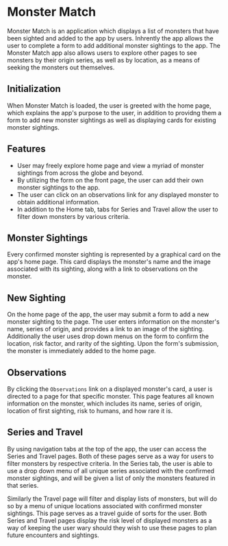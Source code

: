 # Monster Match

Monster Match is an application which displays a list of monsters that have been sighted and added to the app by users. Inhrently the app allows the user to complete a form to add additional monster sightings to the app. The Monster Match app also allows users to explore other pages to see monsters by their origin series, as well as by location, as a means of seeking the monsters out themselves.

## Initialization

When Monster Match is loaded, the user is greeted with the home page, which explains the app's purpose to the user, in addition to providng them a form to add new monster sightings as well as displaying cards for existing monster sightings.

## Features

* User may freely explore home page and view a myriad of monster sightings from across the globe and beyond.
* By utilizing the form on the front page, the user can add their own monster sightings to the app.
* The user can click on an observations link for any displayed monster to obtain additional information.
* In addition to the Home tab, tabs for Series and Travel allow the user to filter down monsters by various criteria.

## Monster Sightings

Every confirmed monster sighting is represented by a graphical card on the app's home page. This card displays the monster's name and the image associated with its sighting, along with a link to observations on the monster.

## New Sighting

On the home page of the app, the user may submit a form to add a new monster sighting to the page. The user enters information on the monster's name, series of origin, and provides a link to an image of the sighting. Additionally the user uses drop down menus on the form to confirm the location, risk factor, and rarity of the sighting. Upon the form's submission, the monster is immediately added to the home page.

## Observations

By clicking the `Observations` link on a displayed monster's card, a user is directed to a page for that specific monster. This page features all known information on the monster, which includes its name, series of origin, location of first sighting, risk to humans, and how rare it is. 

## Series and Travel

By using navigation tabs at the top of the app, the user can access the Series and Travel pages. Both of these pages serve as a way for users to filter monsters by respective criteria. In the Series tab, the user is able to use a drop down menu of all unique series associated with the confirmed monster sightings, and will be given a list of only the monsters featured in that series. 

Similarly the Travel page will filter and display lists of monsters, but will do so by a menu of unique locations associated with confirmed monster sightings. This page serves as a travel guide of sorts for the user. Both Series and Travel pages display the risk level of displayed monsters as a way of keeping the user wary should they wish to use these pages to plan future encounters and sightings.